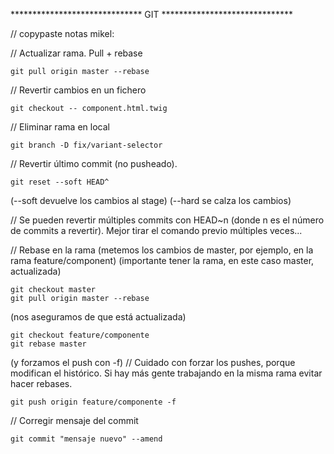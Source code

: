 ****************************** GIT ******************************

// copypaste notas mikel:

// Actualizar rama. Pull + rebase

```
git pull origin master --rebase
```

// Revertir cambios en un fichero
```
git checkout -- component.html.twig
```

// Eliminar rama en local
```
git branch -D fix/variant-selector 
```

// Revertir último commit (no pusheado).
```
git reset --soft HEAD^
```
(--soft devuelve los cambios al stage)
(--hard se calza los cambios)

// Se pueden revertir múltiples commits con HEAD~n (donde n es el número de commits a revertir). Mejor tirar el comando previo múltiples veces...


// Rebase en la rama (metemos los cambios de master, por ejemplo, en la rama feature/component)
(importante tener la rama, en este caso master, actualizada)
```
git checkout master
git pull origin master --rebase
```
(nos aseguramos de que está actualizada)
```
git checkout feature/componente
git rebase master
```
(y forzamos el push con -f) // Cuidado con forzar los pushes, porque modifican el histórico. Si hay más gente trabajando en la misma rama evitar hacer rebases.
```
git push origin feature/componente -f
```

// Corregir mensaje del commit
```
git commit "mensaje nuevo" --amend
```